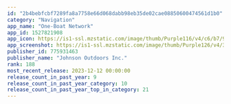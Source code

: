 ```yaml
---
id: "2b4bebfcbf7289fa8a7758e66d068dabb98eb35de02cae08850600474561d1b0"
category: "Navigation"
app_name: "One-Boat Network"
app_id: 1527821908
app_icon: https://is1-ssl.mzstatic.com/image/thumb/Purple116/v4/c6/b7/9d/c6b79d31-2ee9-0288-fe31-e722cc79d3f2/AppIcon-0-0-1x_U007emarketing-0-7-0-85-220.png/1024x1024bb.png
app_screenshot: https://is1-ssl.mzstatic.com/image/thumb/Purple126/v4/30/75/c2/3075c2e4-cc31-fe2f-f8de-5a83c3d276ef/b19fdf7a-714a-4143-b6ba-a0353fb3e2d8_OneBoat_Maps.png/1242x2688bb.png
publisher_id: 775931463
publisher_name: "Johnson Outdoors Inc."
rank: 188
most_recent_release: 2023-12-12 00:00:00
release_count_in_past_year: 9
release_count_in_past_year_category: 10
release_count_in_past_year_top_in_category: 21
---
```

